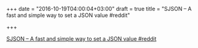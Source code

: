 +++
date = "2016-10-19T04:00:04+03:00"
draft = true
title = "SJSON – A fast and simple way to set a JSON value  #reddit"

+++

<p><a href="https://t.co/bPQTa5JV4P">SJSON – A fast and simple way to set a JSON value  #reddit</a></p>

